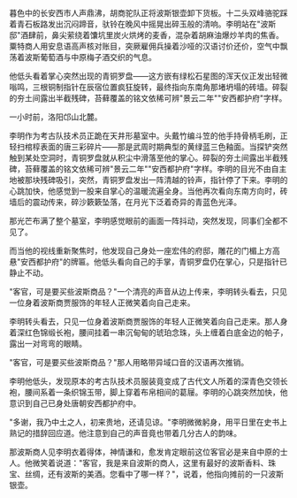 暮色中的长安西市人声鼎沸，胡商驼队正将波斯银壶卸下货板。十二头双峰骆驼踩着青石板路发出沉闷蹄音，驮铃在晚风中摇晃出碎玉般的清响。李明站在"波斯邸"酒肆前，鼻尖萦绕着馕坑里炭火烘烤的麦香，混杂着胡麻油爆炒羊肉的焦香。粟特商人用安息语高声核对账目，突厥雇佣兵操着沙哑的汉语讨价还价，空气中飘荡着波斯葡萄酒与中原梅子酒交织的气息。

他低头看着掌心突然出现的青铜罗盘——这方嵌有绿松石星图的浑天仪正发出轻微嗡鸣，三根铜制指针在辰宿位置疯狂旋转，最终指向东南角那堵坍塌的砖墙。碎裂的夯土间露出半截残碑，苔藓覆盖的铭文依稀可辨"景云二年""安西都护府"字样。

一小时前，洛阳邙山北麓。

李明作为考古队技术员正跪在天井形墓室中。头戴竹编斗笠的他手持骨柄毛刷，正轻扫棺椁表面的唐三彩碎片——那是武周时期典型的黄绿蓝三色釉面。当探铲突然触到某处空洞时，青铜罗盘就从积尘中滑落至他的掌心。碎裂的夯土间露出半截残碑，苔藓覆盖的铭文依稀可辨"景云二年""安西都护府"字样。李明的目光不由自主地被那块残碑吸引，突然，青铜罗盘发出一阵清越的铃声，指针停了下来。李明的心跳加快，他感觉到一股来自掌心的温暖流遍全身。当他再次看向东南方向时，砖墙后的震动传来，碎沙簌簌坠落，在月光下泛着奇异的青蓝色光泽。

那光芒布满了整个墓室，李明感觉眼前的画面一阵抖动，突然发现，同事们全都不见了。

而当他的视线重新聚焦时，他发现自己身处一座宏伟的府邸，雕花的门楣上方高悬"安西都护府"的牌匾。他低头看向自己的手掌，青铜罗盘仍在掌心，只是指针已静止不动。

"客官，可是要买些波斯商品？"一个清亮的声音从边上传来，李明转头看去，只见一位身着波斯商贾服饰的年轻人正微笑着向自己走来。


李明转头看去，只见一位身着波斯商贾服饰的年轻人正微笑着向自己走来。那人身着深红色锦缎长袍，腰间挂着一串沉甸甸的琥珀念珠，头上缠着白底金边的帕子，露出一对弯弯的眼睛。

"客官，可是要买些波斯商品？"那人用略带异域口音的汉语再次推销。

李明他低头，发现原本的考古队技术员服装竟变成了古代文人所着的深青色交领长袍，腰间系着一条织锦玉带，脚上穿着布帛相间的葛屦。李明的心跳突然加快，他意识到自己已身处唐朝安西都护府中。

"多谢，我乃中土之人，初来贵地，还请见谅。"李明微微躬身，用平日里在史书上熟记的措辞回应道。他注意到自己的声音竟也带着几分古人的韵味。

那波斯商人见李明衣着得体，神情谦和，愈发肯定眼前这位客官必是来自中原的士人。他微笑着说道："客官，我是来自波斯的商人，这里有最好的波斯香料、珠宝、丝绸，还有波斯的美酒。您看中了哪一样？"，说着，他指向摊前的一只波斯银壶。